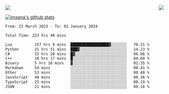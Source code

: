 <p>
  <a href="https://count.getloli.com/"><img src="https://count.getloli.com/get/@xana.readme?theme=moebooru-h"></a>
  <img src="https://weather-icon.journeyad.repl.co/@hangzhou?v=1" align="right">
</p>


<a href="https://github.com/imxana"><img align="center" src="https://github-readme-stats.vercel.app/api?username=imxana&show_icons=true&include_all_commits=true&hide_border=tru&custom_title=imxana%27s%20Github%20Stats" alt="imxana's github stats" /></a> 

<!--START_SECTION:waka-->

```txt
From: 22 March 2023 - To: 01 January 2024

Total Time: 223 hrs 49 mins

Lua          157 hrs 8 mins  █████████████████▓░░░░░░░   70.21 %
Python       31 hrs 51 mins  ███▓░░░░░░░░░░░░░░░░░░░░░   14.23 %
C#           15 hrs 20 mins  █▓░░░░░░░░░░░░░░░░░░░░░░░   06.86 %
C++          10 hrs 17 mins  █░░░░░░░░░░░░░░░░░░░░░░░░   04.60 %
Binary       5 hrs 16 mins   ▓░░░░░░░░░░░░░░░░░░░░░░░░   02.35 %
Markdown     54 mins         ░░░░░░░░░░░░░░░░░░░░░░░░░   00.41 %
Other        53 mins         ░░░░░░░░░░░░░░░░░░░░░░░░░   00.40 %
JavaScript   48 mins         ░░░░░░░░░░░░░░░░░░░░░░░░░   00.36 %
TypeScript   25 mins         ░░░░░░░░░░░░░░░░░░░░░░░░░   00.19 %
JSON         21 mins         ░░░░░░░░░░░░░░░░░░░░░░░░░   00.16 %
```

<!--END_SECTION:waka-->
